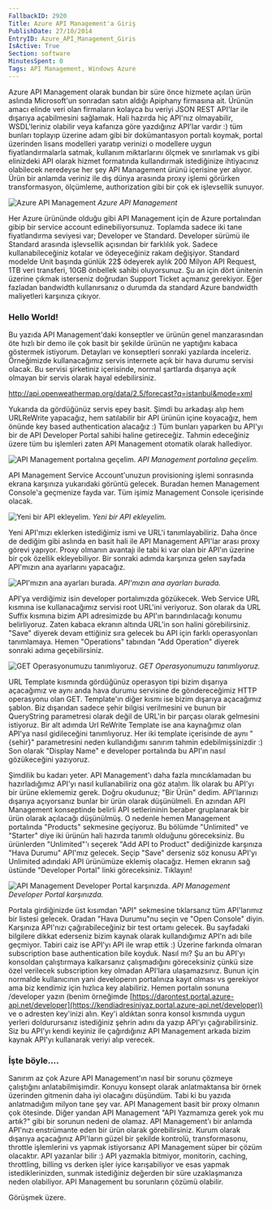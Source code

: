 ```yaml
---
FallbackID: 2920
Title: Azure API Management'a Giriş
PublishDate: 27/10/2014
EntryID: Azure_API_Management_Giris
IsActive: True
Section: software
MinutesSpent: 0
Tags: API Management, Windows Azure
---
```

Azure API Management olarak bundan bir süre önce hizmete açılan ürün
aslında Microsoft'un sonradan satın aldığı Apiphany firmasına ait.
Ürünün amacı elinde veri olan firmaların kolayca bu veriyi JSON REST
API'lar ile dışarıya açabilmesini sağlamak. Hali hazırda hiç API'nız
olmayabilir, WSDL'leriniz olabilir veya kafanıza göre yazdığınız API'lar
vardır :) tüm bunları toplayıp üzerine adam gibi bir dokümantasyon
portalı koymak, portal üzerinden lisans modelleri yaratıp verinizi o
modellere uygun fiyatlandırmalarla satmak, kullanım miktarlarını ölçmek
ve sınırlamak vs gibi elinizdeki API olarak hizmet formatında
kullandırmak istediğinize ihtiyacınız olabilecek neredeyse her şey API
Management ürünü içerisine yer alıyor. Ürün bir anlamda veriniz ile dış
dünya arasında proxy işlemi görürken transformasyon, ölçümleme,
authorization gibi bir çok ek işlevsellik sunuyor.

![Azure API
Management](http://blob.daron.yondem.com/assets/2920/apimanagement_1.png)
*Azure API Management*

Her Azure ürününde olduğu gibi API Management için de Azure portalından
gibip bir service account edinebiliyorsunuz. Toplamda sadece iki tane
fiyatlandırma seviyesi var; Developer ve Standard. Developer sürümü ile
Standard arasında işlevsellik açısından bir farklılık yok. Sadece
kullanabileceğiniz kotalar ve ödeyeceğiniz rakam değişiyor. Standard
modelde Unit başında günlük 22\$ ödeyerek aylık 200 Milyon API Request,
1TB veri transferi, 10GB önbellek sahibi oluyorsunuz. Şu an için dört
ünitenin üzerine çıkmak isterseniz doğrudan Support Ticket açmanız
gerekiyor. Eğer fazladan bandwidth kullanırsanız o durumda da standard
Azure bandwidth maliyetleri karşınıza çıkıyor.

### Hello World!

Bu yazıda API Management'daki konseptler ve ürünün genel manzarasından
öte hızlı bir demo ile çok basit bir şekilde ürünün ne yaptığını kabaca
göstermek istiyorum. Detayları ve konseptleri sonraki yazılarda
inceleriz. Örneğimizde kullanacağımız servis internete açık bir hava
durumu servisi olacak. Bu servisi şirketiniz içerisinde, normal
şartlarda dışarıya açık olmayan bir servis olarak hayal edebilirsiniz.

<http://api.openweathermap.org/data/2.5/forecast?q=istanbul&mode=xml>

Yukarıda da gördüğünüz servis epey basit. Şimdi bu arkadaşı alıp hem
URLReWrite yapacağız, hem satılabilir bir API ürünün içine koyacağız,
hem önünde key based authentication alacağız :) Tüm bunları yaparken bu
API'yı bir de API Developer Portal sahibi haline getireceğiz. Tahmin
edeceğiniz üzere tüm bu işlemleri zaten API Management otomatik olarak
hallediyor.

![API Management portalına
geçelim.](http://blob.daron.yondem.com/assets/2920/apimanagement_2.png)
*API Management portalına geçelim.*

API Management Service Account'unuzun provisioning işlemi sonrasında
ekrana karşınıza yukarıdaki görüntü gelecek. Buradan hemen Management
Console'a geçmenize fayda var. Tüm işimiz Management Console içerisinde
olacak.

![Yeni bir API
ekleyelim.](http://blob.daron.yondem.com/assets/2920/apimanagement_3.png)
*Yeni bir API ekleyelim.*

Yeni API'mızı eklerken istediğimiz ismi ve URL'i tanımlayabiliriz. Daha
önce de dediğim gibi aslında en basit hali ile API Management API'lar
arası proxy görevi yapıyor. Proxy olmanın avantajı ile tabi ki var olan
bir API'ın üzerine bir çok özellik ekleyebiliyor. Bir sonraki adımda
karşınıza gelen sayfada API'mızın ana ayarlarını yapacağız.

![API'mızın ana ayarları
burada.](http://blob.daron.yondem.com/assets/2920/apimanagement_4.png)
*API'mızın ana ayarları burada.*

API'ya verdiğimiz isin developer portalımızda gözükecek. Web Service URL
kısmına ise kullanacağımız servisi root URL'ini veriyoruz. Son olarak da
URL Suffix kısmına bizim API adresimizde bu API'ın barındırılacağı
konumu belirliyoruz. Zaten kabaca ekranın altında URL'in son halini
görebilirsiniz. "Save" diyerek devam ettiğiniz sıra gelecek bu API için
farklı operasyonları tanımlamaya. Hemen "Operations" tabından "Add
Operation" diyerek sonraki adıma geçebilirsiniz.

![GET Operasyonumuzu
tanımlıyoruz.](http://blob.daron.yondem.com/assets/2920/apimanagement_5.png)
*GET Operasyonumuzu tanımlıyoruz.*

URL Template kısmında gördüğünüz operasyon tipi bizim dışarıya
açacağımız ve aynı anda hava durumu servisine de göndereceğimiz HTTP
operasyonu olan GET. Template'ın diğer kısmı ise bizim dışarıya
açacağımız şablon. Biz dışarıdan sadece şehir bilgisi verilmesini ve
bunun bir QueryString parametresi olarak değil de URL'in bir parçası
olarak gelmesini istiyoruz. Bir alt adımda Url ReWrite Template ise ana
kaynağımız olan API'ya nasıl gidileceğini tanımlıyoruz. Her iki template
içerisinde de aynı "{sehir}" parametresini neden kullandığımı sanırım
tahmin edebilmişsinizdir :) Son olarak "Display Name" e developer
portalında bu API'ın nasıl gözükeceğini yazıyoruz.

Şimdilik bu kadarı yeter. API Management'ı daha fazla mıncıklamadan bu
hazırladığımız API'yı nasıl kullanabiliriz ona göz atalım. İlk olarak bu
API'yı bir ürüne eklememiz gerek. Doğru okudunuz; "Bir Ürün" dedim.
API'larınızı dışarıya açıyorsanız bunlar bir ürün olarak düşünülmeli. En
azından API Management konseptinde belirli API setlerininin beraber
gruplanarak bir ürün olarak açılacağı düşünülmüş. O nedenle hemen
Management portalında "Products" sekmesine geçiyoruz. Bu bölümde
"Unlimited" ve "Starter" diye iki ürünün hali hazırda tanımlı olduğunu
göreceksiniz. Bu ürünlerden "Unlimited"'ı seçerek "Add API to Product"
dediğinizde karşınıza "Hava Durumu" API'mız gelecek. Seçip "Save"
derseniz söz konusu API'yı Unlimited adındaki API ürünümüze eklemiş
olacağız. Hemen ekranın sağ üstünde "Developer Portal" linki
göreceksiniz. Tıklayın!

![API Management Developer Portal
karşınızda.](http://blob.daron.yondem.com/assets/2920/apimanagement_6.png)
*API Management Developer Portal karşınızda.*

Portala girdiğinizde üst kısımdan "API" sekmesine tıklarsanız tüm
API'larımız bir listesi gelecek. Oradan "Hava Durumu"nu seçin ve "Open
Console" diyin. Karşınıza API'nızı çağırabileceğiniz bir test ortamı
gelecek. Bu sayfadaki bilgilere dikkat ederseniz bizim kaynak olarak
kullandığımız API'n adı bile geçmiyor. Tabiri caiz ise API'yı API ile
wrap ettik :) Üzerine farkında olmaran subscription base authentication
bile koyduk. Nasıl mı? Şu an bu API'yı konsoldan çalıştırmaya
kalkarsanız çalışmadığını göreceksiniz çünkü size özel verilecek
subscription key olmadan API'lara ulaşamazsınız. Bunun için normalde
kullanıcının yani developerın portalınıza kayıt olması vs gerekiyor ama
biz kendimiz için hızlıca key alabiliriz. Hemen portalın sonuna
/developer yazın (benim örneğimde
[https://darontest.portal.azure-api.net/developer](https://kendiadresiniyaz.portal.azure-api.net/developer))
ve o adresten key'inizi alın. Key'i aldıktan sonra konsol kısmında uygun
yerleri doldurursanız istediğiniz şehrin adını da yazıp API'yı
çağırabilirsiniz. Siz bu API'yı kendi keyiniz ile çağırdığınız API
Management arkada bizim kaynak API'yı kullanarak veriyi alıp verecek.

### İşte böyle....

Sanırım az çok Azure API Management'ın nasıl bir sorunu çözmeye
çalıştığını anlatabilmişimdir. Konuyu konsept olarak anlatmaktansa bir
örnek üzerinden gitmenin daha iyi olacağını düşündüm. Tabi ki bu yazıda
anlatmadığım milyon tane şey var. API Management basit bir proxy olmanın
çok ötesinde. Diğer yandan API Management "API Yazmamıza gerek yok mu
artık?" gibi bir sorunun nedeni de olamaz. API Management'ı bir anlamda
API'nızı enstrümante eden bir ürün olarak görebilirsiniz. Kurum olarak
dışarıya açacağınız API'ların güzel bir şekilde kontrolü,
transformasonu, throttle işlemlerini vs yapmak istiyorsanız API
Management süper bir çözüm olacaktır. API yazanlar bilir :) API yazmakla
bitmiyor, monitorin, caching, throttling, billing vs derken işler iyice
karışabiliyor ve esas yapmak istediklerinizden, sunmak istediğiniz
değerden bir süre uzaklaşmanıza neden olabiliyor. API Management bu
sorunların çözümü olabilir.

Görüşmek üzere.


